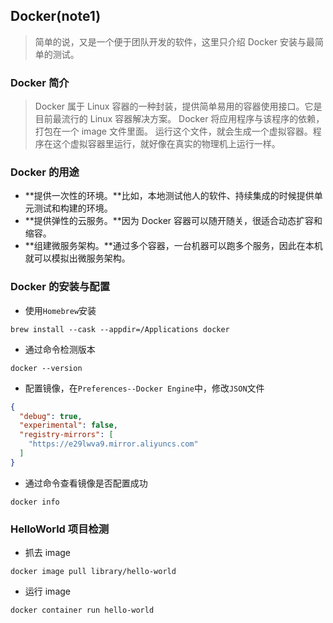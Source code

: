 ## Docker(note1)

> 简单的说，又是一个便于团队开发的软件，这里只介绍 Docker 安装与最简单的测试。

### Docker 简介

> Docker 属于 Linux 容器的一种封装，提供简单易用的容器使用接口。它是目前最流行的 Linux 容器解决方案。
> Docker 将应用程序与该程序的依赖，打包在一个 image 文件里面。
> 运行这个文件，就会生成一个虚拟容器。程序在这个虚拟容器里运行，就好像在真实的物理机上运行一样。

### Docker 的用途

- **提供一次性的环境。**比如，本地测试他人的软件、持续集成的时候提供单元测试和构建的环境。
- **提供弹性的云服务。**因为 Docker 容器可以随开随关，很适合动态扩容和缩容。
- **组建微服务架构。**通过多个容器，一台机器可以跑多个服务，因此在本机就可以模拟出微服务架构。

### Docker 的安装与配置

- 使用`Homebrew`安装

```shell
brew install --cask --appdir=/Applications docker
```

- 通过命令检测版本

```shell
docker --version
```

- 配置镜像，在`Preferences--Docker Engine`中，修改`JSON`文件

```JSON
{
  "debug": true,
  "experimental": false,
  "registry-mirrors": [
    "https://e29lwva9.mirror.aliyuncs.com"
  ]
}
```

- 通过命令查看镜像是否配置成功

```shell
docker info
```

### HelloWorld 项目检测

- 抓去 image

```shell
docker image pull library/hello-world
```

- 运行 image

```shell
docker container run hello-world
```
